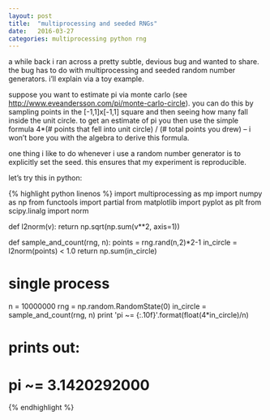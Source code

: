 ```yaml
---
layout: post
title:  "multiprocessing and seeded RNGs"
date:   2016-03-27
categories: multiprocessing python rng
---
```


a while back i ran across a pretty subtle, devious bug and wanted to share. the bug has to do with multiprocessing and seeded random number generators. i’ll explain via a toy example.

suppose you want to estimate pi via monte carlo (see http://www.eveandersson.com/pi/monte-carlo-circle). you can do this by sampling points in the [-1,1]x[-1,1] square and then seeing how many fall inside the unit circle. to get an estimate of pi you then use the simple formula 4*(# points that fell into unit circle) / (# total points you drew) – i won’t bore you with the algebra to derive this formula.

one thing i like to do whenever i use a random number generator is to explicitly set the seed. this ensures that my experiment is reproducible.

let’s try this in python:

{% highlight python linenos %}
import multiprocessing as mp
import numpy as np
from functools import partial
from matplotlib import pyplot as plt
from scipy.linalg import norm

def l2norm(v):
    return np.sqrt(np.sum(v**2, axis=1))

def sample_and_count(rng, n):
    points = rng.rand(n,2)*2-1
    in_circle = l2norm(points) < 1.0
    return np.sum(in_circle)

# single process
n = 10000000
rng = np.random.RandomState(0)
in_circle = sample_and_count(rng, n)
print 'pi ~= {:.10f}'.format(float(4*in_circle)/n)

# prints out:
# pi ~= 3.1420292000
{% endhighlight %}

